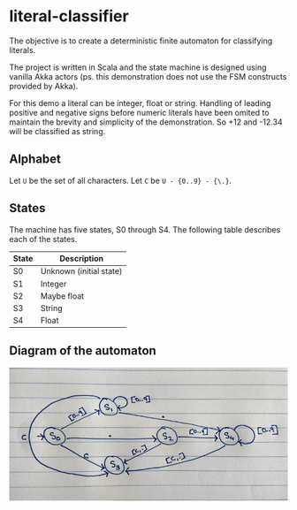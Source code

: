 # literal-classifier

The objective is to create a deterministic finite automaton for classifying literals.

The project is written in Scala and the state machine is designed using vanilla Akka actors (ps. this demonstration does not use the FSM constructs provided by Akka).

For this demo a literal can be integer, float or string. Handling of leading positive and negative signs before numeric literals have been omited to maintain the brevity and simplicity of the demonstration. So +12 and -12.34 will be classified as string.

## Alphabet

Let `U` be the set of all characters. Let `C` be `U - {0..9} - {\.}`.

## States

The machine has five states, S0 through S4. The following table describes each of the states.

| State | Description |
| ------ | ------ |
| S0 | Unknown (initial state) |
| S1 | Integer |
| S2 | Maybe float |
| S3 | String |
| S4 | Float |

## Diagram of the automaton

![literal-classifier](dfa.png "literal-classifier")
